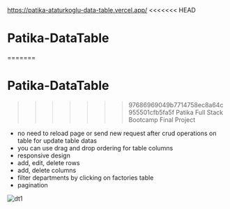 https://patika-ataturkoglu-data-table.vercel.app/
<<<<<<< HEAD

# Patika-DataTable

=======
# Patika-DataTable
>>>>>>> 97686969049b7714758ec8a64c955501cfb5fa5f
Patika Full Stack Bootcamp Final Project

- no need to reload page or send new request after crud operations on table for update table datas
- you can use drag and drop ordering for table columns
- responsive design
- add, edit, delete rows
- add, delete columns
- filter departments by clicking on factories table
- pagination

![dt1](https://user-images.githubusercontent.com/71823597/146233616-fde6907b-b33d-43a5-9590-9a86f356bc6c.gif)
